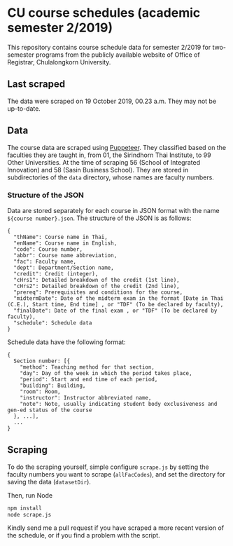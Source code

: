 # CU course schedules (academic semester 2/2019)
This repository contains course schedule data for semester 2/2019 for two-semester programs from the publicly available website of Office of Registrar, Chulalongkorn University. 

## Last scraped
The data were scraped on 19 October 2019, 00.23 a.m. They may not be up-to-date. 

## Data
The course data are scraped using [Puppeteer](https://github.com/GoogleChrome/puppeteer/). They classified based on the faculties they are taught in, from 01, the Sirindhorn Thai Institute, to 99 Other Universities. At the time of scraping 56 (School of Integrated Innovation) and 58 (Sasin Business School). They are stored in subdirectories of the `data` directory, whose names are faculty numbers. 

### Structure of the JSON
Data are stored separately for each course in JSON format with the name `${course number}.json`. The structure of the JSON is as follows:

```
{
  "thName": Course name in Thai,
  "enName": Course name in English,
  "code": Course number,
  "abbr": Course name abbreviation,
  "fac": Faculty name,
  "dept": Department/Section name,
  "credit": Credit (integer),
  "cHrs1": Detailed breakdown of the credit (1st line),
  "cHrs2": Detailed breakdown of the credit (2nd line),
  "prereq": Prerequisites and conditions for the course,
  "midtermDate": Date of the midterm exam in the format [Date in Thai (C.E.), Start time, End time] , or "TDF" (To be declared by faculty),
  "finalDate": Date of the final exam , or "TDF" (To be declared by faculty),
  "schedule": Schedule data
}
```
Schedule data have the following format:

```
{
  Section number: [{
    "method": Teaching method for that section,
    "day": Day of the week in which the period takes place,
    "period": Start and end time of each period,
    "building": Building,
    "room": Room,
    "instructor": Instructor abbreviated name,
    "note": Note, usually indicating student body exclusiveness and gen-ed status of the course
  }, ...],
  ...
}
```

## Scraping 
To do the scraping yourself, simple configure `scrape.js` by setting the faculty numbers you want to scrape (`allFacCodes`), and set the directory for saving the data (`datasetDir`).

Then, run Node

```bash
npm install
node scrape.js
```
Kindly send me a pull request if you have scraped a more recent version of the schedule, or if you find a problem with the script.
